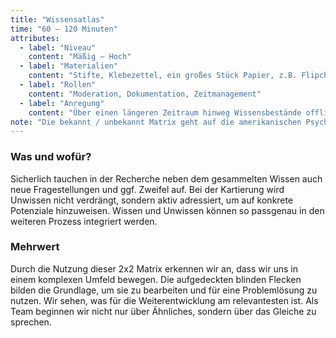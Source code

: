 ```yaml
---
title: "Wissensatlas"
time: "60 – 120 Minuten"
attributes:
  - label: "Niveau"
    content: "Mäßig – Hoch"
  - label: "Materialien"
    content: "Stifte, Klebezettel, ein großes Stück Papier, z.B. Flipchart oder Rückseite eines Posters"
  - label: "Rollen"
    content: "Moderation, Dokumentation, Zeitmanagement"
  - label: "Anregung"
    content: "Über einen längeren Zeitraum hinweg Wissensbestände offline und online sammeln"
note: "Die bekannt / unbekannt Matrix geht auf die amerikanischen Psychologen J. Luft und H. Ingham zurück. Das nach ihnen benannte Johari-Fenster ist ein seit 1955 etabliertes Analyseinstrument für Selbst- und Fremdwahrnehmung."
---
```


### Was und wofür?

Sicherlich tauchen in der Recherche neben dem gesammelten Wissen auch neue Fragestellungen und ggf. Zweifel auf. Bei der Kartierung wird Unwissen nicht verdrängt, sondern aktiv adressiert, um auf konkrete Potenziale hinzuweisen. Wissen und Unwissen können so passgenau in den weiteren Prozess integriert werden.

### Mehrwert

Durch die Nutzung dieser 2x2 Matrix erkennen wir an, dass wir uns in einem komplexen Umfeld bewegen. Die aufgedeckten blinden Flecken bilden die Grundlage, um sie zu bearbeiten und für eine Problemlösung zu nutzen. Wir sehen, was für die Weiterentwicklung am relevantesten ist. Als Team beginnen wir nicht nur über Ähnliches, sondern über das Gleiche zu sprechen.
